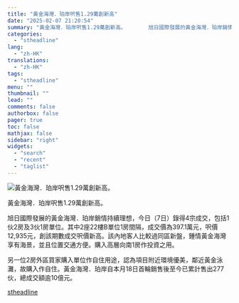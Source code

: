 ```yaml
---
title: "黃金海灣．珀岸呎售1.29萬創新高"
date: "2025-02-07 21:20:54"
summary: "黃金海灣．珀岸呎售1.29萬創新高。       旭日國際發展的黃金海灣．珀岸銷情持續理想，..."
categories:
  - "stheadline"
lang:
  - "zh-HK"
translations:
  - "zh-HK"
tags:
  - "stheadline"
menu: ""
thumbnail: ""
lead: ""
comments: false
authorbox: false
pager: true
toc: false
mathjax: false
sidebar: "right"
widgets:
  - "search"
  - "recent"
  - "taglist"
---
```


![黃金海灣．珀岸呎售1.29萬創新高。](https://image.stheadline.com/f/680p0/0x0/100/none/ea85ad4489ef9e7b7906f88aa8e3c67e/stheadline/inewsmedia/20250207/_2025020721080382878.jpg)

黃金海灣．珀岸呎售1.29萬創新高。




旭日國際發展的黃金海灣．珀岸銷情持續理想，今日（7日）錄得4宗成交，包括1伙2房及3伙1房單位。其中2座22樓B單位1房間隔，成交價為397.1萬元，呎價12,935元，創該期數成交呎價新高。該內地客人比較過同區新盤，鍾情黃金海灣享有海景，並且位置交通方便。購入高層向南1房作投資之用。

另一位2房外區買家購入單位作自住用途，認為項目附近環境優美，鄰近黃金泳灘，故購入作自住。黃金海灣．珀岸自本月18日首輪銷售後至今已累計售出277伙，總成交額逾10億元。

[stheadline](https://std.stheadline.com/realtime/article/2051476/即時-地產-黃金海灣-珀岸呎售1-29萬創新高)
